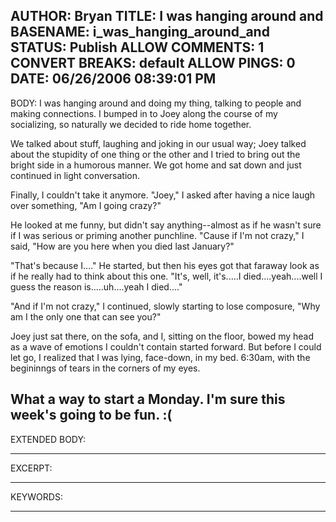 AUTHOR: Bryan
TITLE: I was hanging around and
BASENAME: i_was_hanging_around_and
STATUS: Publish
ALLOW COMMENTS: 1
CONVERT BREAKS: __default__
ALLOW PINGS: 0
DATE: 06/26/2006 08:39:01 PM
-----
BODY:
I was hanging around and doing my thing, talking to people and making connections. I bumped in to Joey along the course of my socializing, so naturally we decided to ride home together.

We talked about stuff, laughing and joking in our usual way; Joey talked about the stupidity of one thing or the other and I tried to bring out the bright side in a humorous manner. We got home and sat down and just continued in light conversation.

Finally, I couldn't take it anymore. "Joey," I asked after having a nice laugh over something, "Am I going crazy?"

He looked at me funny, but didn't say anything--almost as if he wasn't sure if I was serious or priming another punchline. "Cause if I'm not crazy," I said, "How are you here when you died last January?"

"That's because I...." He started, but then his eyes got that faraway look as if he really had to think about this one. "It's, well, it's.....I died....yeah....well I guess the reason is.....uh....yeah I died...."

"And if I'm not crazy," I continued, slowly starting to lose composure, "Why am I the only one that can see you?"

Joey just sat there, on the sofa, and I, sitting on the floor, bowed my head as a wave of emotions I couldn't contain started forward. But before I could let go, I realized that I was lying, face-down, in my bed. 6:30am, with the begininngs of tears in the corners of my eyes.

What a way to start a Monday. I'm sure this week's going to be fun. :(
-----
EXTENDED BODY:

-----
EXCERPT:

-----
KEYWORDS:

-----



